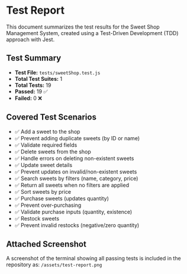 # Test Report 

This document summarizes the test results for the Sweet Shop Management System, created using a Test-Driven Development (TDD) approach with Jest.


## Test Summary

- **Test File:** `tests/sweetShop.test.js`
- **Total Test Suites:** 1
- **Total Tests:** 19
- **Passed:** 19 ✅
- **Failed:** 0 ❌


## Covered Test Scenarios

- ✅ Add a sweet to the shop
- ✅ Prevent adding duplicate sweets (by ID or name)
- ✅ Validate required fields
- ✅ Delete sweets from the shop
- ✅ Handle errors on deleting non-existent sweets
- ✅ Update sweet details
- ✅ Prevent updates on invalid/non-existent sweets
- ✅ Search sweets by filters (name, category, price)
- ✅ Return all sweets when no filters are applied
- ✅ Sort sweets by price
- ✅ Purchase sweets (updates quantity)
- ✅ Prevent over-purchasing
- ✅ Validate purchase inputs (quantity, existence)
- ✅ Restock sweets
- ✅ Prevent invalid restocks (negative/zero quantity)


## Attached Screenshot

A screenshot of the terminal showing all passing tests is included in the repository as: `/assets/test-report.png`


